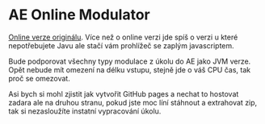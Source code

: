 # AE Online Modulator

[Online verze originálu](https://github.com/qespr/ae-utb-modulator). Více než o online verzi jde spíš o verzi u které
nepotřebujete Javu ale stačí vám prohlížeč se zaplým javascriptem.

Bude podporovat všechny typy modulace z úkolu do AE jako JVM verze. Opět nebude mít omezení na délku vstupu, stejně jde o váš CPU
čas, tak proč se omezovat.

Asi bych si mohl zjistit jak vytvořit GitHub pages a nechat to hostovat zadara ale na druhou stranu, pokud jste moc líní
stáhnout a extrahovat zip, tak si nezasloužíte instatní vypracování úkolu.
